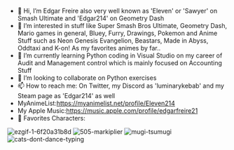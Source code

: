- 👋 Hi, I’m Edgar Freire also very well known as 'Eleven' or 'Sawyer' on Smash Ultimate and 'Edgar214' on Geometry Dash
- 👀 I’m interested in stuff like Super Smash Bros Ultimate, Geometry Dash, Mario games in general, Bluey, Furry, Drawings, Pokemon and Anime Stuff
such as Neon Genesis Evangelion, Beastars, Made in Abyss, Oddtaxi and K-on! As my favorites animes by far..
- 🌱 I’m currently learning Python coding in Visual Studio on my career of Audit and Management control which is mainly focused on Accounting Stuff
- 💞️ I’m looking to collaborate on Python exercises
- 📫 How to reach me: On Twitter, my Discord as 'luminarykebab' and my Steam page as 'Edgar214' as well
- MyAnimeList:https://myanimelist.net/profile/Eleven214
- My Apple Music:https://music.apple.com/profile/edgarfreire21
- 🐻 Favorites Characters:


![ezgif-1-6f20a31b8d](https://github.com/Bronwyn214/Bronwyn214/assets/150549434/cec79e19-c0fb-4f30-a0b7-8f9aee4a0439)
![505-markiplier](https://github.com/Bronwyn214/Bronwyn214/assets/150549434/703e35b3-0226-4934-b85a-841dcd2bab41)
![mugi-tsumugi](https://github.com/Bronwyn214/Bronwyn214/assets/150549434/a0ab5ac1-6687-44d0-b197-6ebd6a315fbf)
![cats-dont-dance-typing](https://github.com/Bronwyn214/Bronwyn214/assets/150549434/91334da7-5d33-4a95-8bfa-9209e4c25eaf)
